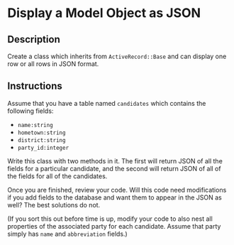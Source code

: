 # Display a Model Object as JSON

## Description

Create a class which inherits from `ActiveRecord::Base` and can display one row or all rows in JSON format.

## Instructions

Assume that you have a table named `candidates` which contains the following fields:

* `name:string`
* `hometown:string`
* `district:string`
* `party_id:integer`

Write this class with two methods in it.  The first will return JSON of all the fields for a particular candidate, and the second will return JSON of all of the fields for all of the candidates.

Once you are finished, review your code.  Will this code need modifications if you add fields to the database and want them to appear in the JSON as well?  The best solutions do not.

(If you sort this out before time is up, modify your code to also nest all properties of the associated party for each candidate.  Assume that party simply has `name` and `abbreviation` fields.)
